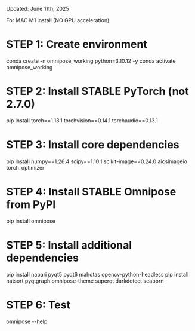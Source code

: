 Updated: June 11th, 2025

For MAC M1 install (NO GPU acceleration)

# STEP 1: Create environment
conda create -n omnipose_working python=3.10.12 -y
conda activate omnipose_working

# STEP 2: Install STABLE PyTorch (not 2.7.0)
pip install torch==1.13.1 torchvision==0.14.1 torchaudio==0.13.1

# STEP 3: Install core dependencies
pip install numpy==1.26.4 scipy==1.10.1 scikit-image==0.24.0 aicsimageio torch_optimizer

# STEP 4: Install STABLE Omnipose from PyPI
pip install omnipose

# STEP 5: Install additional dependencies
pip install napari pyqt5 pyqt6 mahotas opencv-python-headless
pip install natsort pyqtgraph omnipose-theme superqt darkdetect seaborn

# STEP 6: Test
omnipose --help